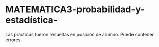 # MATEMATICA3-probabilidad-y-estadística-
Las prácticas fueron resueltas en posición de alumno. Puede contener errores. 
